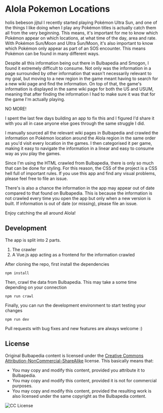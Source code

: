 # Alola Pokemon Locations
holis bebeson jijtul
I recently started playing Pokémon Ultra Sun, and one of the things I like doing when I play any Pokémon titles is actually catch them all from the very beginning. This means, it's important for me to know which Pokémon appear on which locations, at what time of the day, area and rate. With Pokémon Sun/Moon and Ultra Sun/Moon, it's also important to know which Pokémon only appear as part of an SOS encounter. This means Pokémon can be found in many different ways.

Despite all this information being out there in Bulbapedia and Smogon, I found it extremely difficult to consume. Not only was the information in a page surrounded by other information that wasn't necessarily relevant to my goal, but moving to a new region in the game meant having to search for a new wiki page and find the information. On top of that, the game's information is displayed in the same wiki page for both the US and USUM, meaning that after finding the information I had to make sure it was that for the game I'm actually playing.

NO MORE!

I spent the last few days building an app to fix this and I figured I'd share it with you all in case anyone else goes through the same struggle I did.

I manually sourced all the relevant wiki pages in Bulbapedia and crawled the information on Pokémon location around the Alola region in the same order as you'd visit every location in the games. I then categorised it per game, making it easy to navigate the information in a linear and easy to consume way as you play the games.

Since I'm using the HTML crawled from Bulbapedia, there is only so much that can be done for styling. For this reason, the CSS of the project is a CSS hell full of important rules. If you use this app and find any visual problems, please feel free to file an issue.

There's is also a chance the information in the app may appear out of date compared to that found on Bulbapedia. This is because the information is not crawled every time you open the app but only when a new version is built. If information is out of date (or missing), please file an issue.

Enjoy catching the all around Alola!

## Development

The app is split into 2 parts.

1. The crawler
2. A Vue.js app acting as a frontend for the information crawled

After cloning the repo, first install the dependencies

```
npm install
```

Then, crawl the data from Bulbapedia. This may take a some time depending on your connection

```
npm run crawl
```

Finally, you can run the development environment to start testing your changes

```
npm run dev
```

Pull requests with bug fixes and new features are always welcome :)

## License

Original Bulbapedia content is licensed under the [Creative Commons Attribution-NonCommercial-ShareAlike](https://creativecommons.org/licenses/by-nc-sa/2.5/) license. This basically means that:

- You may copy and modify this content, provided you attribute it to Bulbapedia.
- You may copy and modify this content, provided it is not for commercial purposes.
- You may copy and modify this content, provided the resulting work is also licensed under the same copyright as the Bulbapedia content.

![CC License](https://licensebuttons.net/l/by-sa/3.0/88x31.png)

